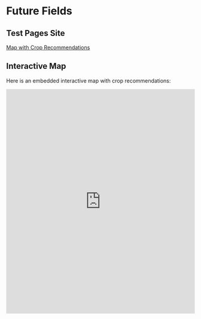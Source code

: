 ---
---

# Future Fields

## Test Pages Site

[Map with Crop Recommendations](https://drive.google.com/uc?export=view&id=1gM29Ks0jK4YlGchxkJanhfMfA4Xg8_Uj)

## Interactive Map

Here is an embedded interactive map with crop recommendations:

<iframe src="https://drive.google.com/uc?export=view&id=1gM29Ks0jK4YlGchxkJanhfMfA4Xg8_Uj" 
        width="100%" height="600" frameborder="0" allowfullscreen>
</iframe>
